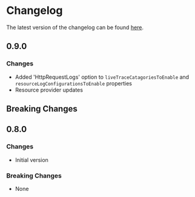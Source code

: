 # Changelog

The latest version of the changelog can be found [here](https://github.com/Azure/bicep-registry-modules/blob/main/avm/res/signal-r-service/signal-r/CHANGELOG.md).

## 0.9.0

### Changes

- Added 'HttpRequestLogs' option to `liveTraceCatagoriesToEnable` and `resourceLogConfigurationsToEnable` properties
- Resource provider updates

## Breaking Changes

## 0.8.0

### Changes

- Initial version

### Breaking Changes

- None
